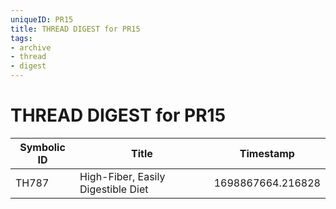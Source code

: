 ```yaml
---
uniqueID: PR15
title: THREAD DIGEST for PR15
tags:
- archive
- thread
- digest
---
```



# THREAD DIGEST for PR15

| Symbolic ID | Title | Timestamp |
|-------------|-------|-----------|
| TH787 | High-Fiber, Easily Digestible Diet | 1698867664.216828 |